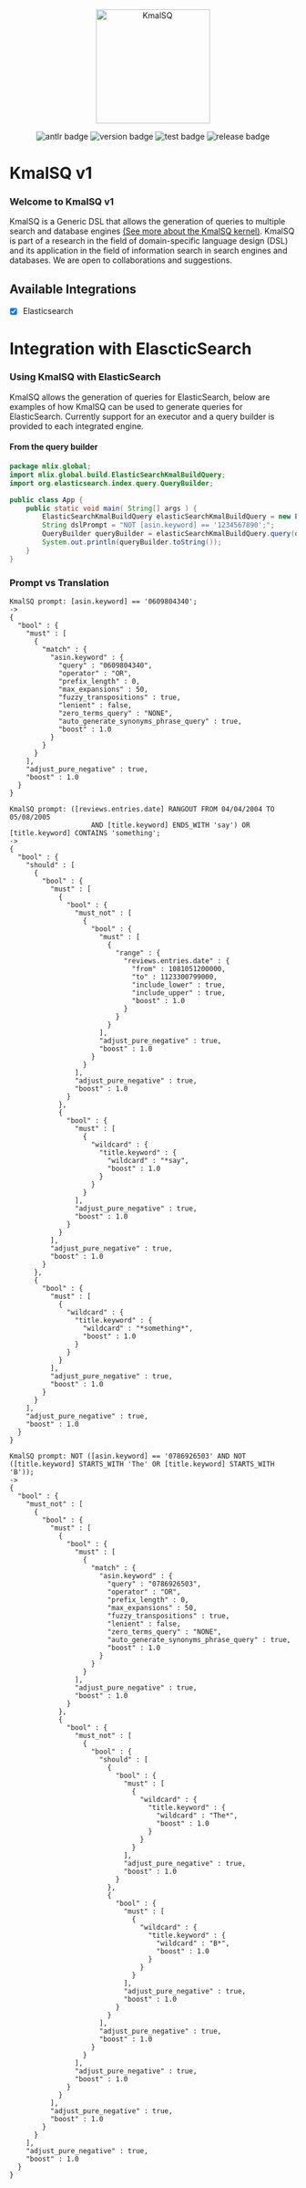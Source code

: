 <div align="center">
    <img src="./.resources/smalllogo.jpg" alt="KmalSQ" width="200" height="200">
</div>
<div align="center">

<div>

[//]: # (    <img src="./.resources/antlrv4.svg">)
<img alt="antlr badge" src="https://img.shields.io/badge/antlr-v4-red"> <img alt="version badge" src="https://img.shields.io/badge/version-1.0-blue"> <img alt="test badge" src="https://img.shields.io/badge/tests-passing-green"> <img alt="release badge" src="https://img.shields.io/badge/release-red">

[//]: # (    <img src="./.resources/version.svg">)


[//]: # (<img src="./.resources/testsb.svg">)


[//]: # (<img src="./.resources/release.svg">)


</div>

[//]: # (![antlr-version]&#40;/.resources/antlrv4.svg&#41; ![dsl-version]&#40;./.resources/version.svg&#41; ![info-tests]&#40;./.resources/testsb.svg&#41; ![release]&#40;.resources/release.svg&#41;)

</div>

# KmalSQ v1
### Welcome to KmalSQ v1
KmalSQ is a Generic DSL that allows the generation of queries to multiple search and database engines
[(See more about the KmalSQ kernel)](./kmalsq-dsl/README.md). KmalSQ is part of a research in the field of domain-specific language design (DSL) and its application in the field of information search in search engines and databases. We are open to collaborations and suggestions.



## Available Integrations
-[x] Elasticsearch


# Integration with ElascticSearch
### Using KmalSQ with ElasticSearch
KmalSQ allows the generation of queries for ElasticSearch, below are examples of how KmalSQ can be used to generate queries for ElasticSearch.
Currently support for an executor and a query builder is provided to each integrated engine.
#### From the query builder

```java
package mlix.global;
import mlix.global.build.ElasticSearchKmalBuildQuery;
import org.elasticsearch.index.query.QueryBuilder;

public class App {
    public static void main( String[] args ) {
        ElasticSearchKmalBuildQuery elasticSearchKmalBuildQuery = new ElasticSearchKmalBuildQuery();
        String dslPrompt = "NOT [asin.keyword] == '1234567890';";
        QueryBuilder queryBuilder = elasticSearchKmalBuildQuery.query(dslPrompt);
        System.out.println(queryBuilder.toString());
    }
}
```



### Prompt vs Translation 

```shell
KmalSQ prompt: [asin.keyword] == '0609804340';
->
{
  "bool" : {
    "must" : [
      {
        "match" : {
          "asin.keyword" : {
            "query" : "0609804340",
            "operator" : "OR",
            "prefix_length" : 0,
            "max_expansions" : 50,
            "fuzzy_transpositions" : true,
            "lenient" : false,
            "zero_terms_query" : "NONE",
            "auto_generate_synonyms_phrase_query" : true,
            "boost" : 1.0
          }
        }
      }
    ],
    "adjust_pure_negative" : true,
    "boost" : 1.0
  }
}
```


```shell
KmalSQ prompt: ([reviews.entries.date] RANGOUT FROM 04/04/2004 TO 05/08/2005 
                    AND [title.keyword] ENDS_WITH 'say') OR  [title.keyword] CONTAINS 'something';
->
{
  "bool" : {
    "should" : [
      {
        "bool" : {
          "must" : [
            {
              "bool" : {
                "must_not" : [
                  {
                    "bool" : {
                      "must" : [
                        {
                          "range" : {
                            "reviews.entries.date" : {
                              "from" : 1081051200000,
                              "to" : 1123300799000,
                              "include_lower" : true,
                              "include_upper" : true,
                              "boost" : 1.0
                            }
                          }
                        }
                      ],
                      "adjust_pure_negative" : true,
                      "boost" : 1.0
                    }
                  }
                ],
                "adjust_pure_negative" : true,
                "boost" : 1.0
              }
            },
            {
              "bool" : {
                "must" : [
                  {
                    "wildcard" : {
                      "title.keyword" : {
                        "wildcard" : "*say",
                        "boost" : 1.0
                      }
                    }
                  }
                ],
                "adjust_pure_negative" : true,
                "boost" : 1.0
              }
            }
          ],
          "adjust_pure_negative" : true,
          "boost" : 1.0
        }
      },
      {
        "bool" : {
          "must" : [
            {
              "wildcard" : {
                "title.keyword" : {
                  "wildcard" : "*something*",
                  "boost" : 1.0
                }
              }
            }
          ],
          "adjust_pure_negative" : true,
          "boost" : 1.0
        }
      }
    ],
    "adjust_pure_negative" : true,
    "boost" : 1.0
  }
}

```


```shell
KmalSQ prompt: NOT ([asin.keyword] == '0786926503' AND NOT ([title.keyword] STARTS_WITH 'The' OR [title.keyword] STARTS_WITH 'B'));
->
{
  "bool" : {
    "must_not" : [
      {
        "bool" : {
          "must" : [
            {
              "bool" : {
                "must" : [
                  {
                    "match" : {
                      "asin.keyword" : {
                        "query" : "0786926503",
                        "operator" : "OR",
                        "prefix_length" : 0,
                        "max_expansions" : 50,
                        "fuzzy_transpositions" : true,
                        "lenient" : false,
                        "zero_terms_query" : "NONE",
                        "auto_generate_synonyms_phrase_query" : true,
                        "boost" : 1.0
                      }
                    }
                  }
                ],
                "adjust_pure_negative" : true,
                "boost" : 1.0
              }
            },
            {
              "bool" : {
                "must_not" : [
                  {
                    "bool" : {
                      "should" : [
                        {
                          "bool" : {
                            "must" : [
                              {
                                "wildcard" : {
                                  "title.keyword" : {
                                    "wildcard" : "The*",
                                    "boost" : 1.0
                                  }
                                }
                              }
                            ],
                            "adjust_pure_negative" : true,
                            "boost" : 1.0
                          }
                        },
                        {
                          "bool" : {
                            "must" : [
                              {
                                "wildcard" : {
                                  "title.keyword" : {
                                    "wildcard" : "B*",
                                    "boost" : 1.0
                                  }
                                }
                              }
                            ],
                            "adjust_pure_negative" : true,
                            "boost" : 1.0
                          }
                        }
                      ],
                      "adjust_pure_negative" : true,
                      "boost" : 1.0
                    }
                  }
                ],
                "adjust_pure_negative" : true,
                "boost" : 1.0
              }
            }
          ],
          "adjust_pure_negative" : true,
          "boost" : 1.0
        }
      }
    ],
    "adjust_pure_negative" : true,
    "boost" : 1.0
  }
}
```